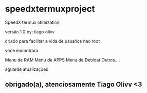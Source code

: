 # speedxtermuxproject
SpeedX termux otimization

versão 1.0
by: tiago olivv

criado para facilitar a vida de usuarios nao root 


voce encontrara


Menu de RAM
Menu de APPS
Menu de Debloat
Outros....

aguarde atualizações

obrigado(a), atenciosamente Tiago Olivv <3
------------------------------------------
